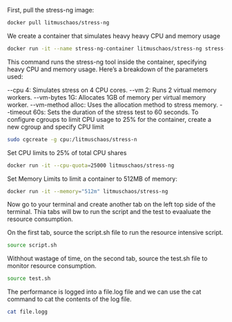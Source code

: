 First, pull the stress-ng image:
```sh
docker pull litmuschaos/stress-ng
  ```
We create  a container that simulates heavy heavy CPU and memory usage 
```sh
docker run -it --name stress-ng-container litmuschaos/stress-ng stress-ng --cpu 4 --vm 2 --vm-bytes 1G --vm-method alloc --timeout 60s
```
This command runs the stress-ng tool inside the container, specifying heavy CPU and memory usage. Here’s a breakdown of the parameters used:

--cpu 4: Simulates stress on 4 CPU cores.
--vm 2: Runs 2 virtual memory workers.
--vm-bytes 1G: Allocates 1GB of memory per virtual memory worker.
--vm-method alloc: Uses the allocation method to stress memory.
--timeout 60s: Sets the duration of the stress test to 60 seconds.
To configure cgroups to limit CPU usage to 25% for the container, create a new cgroup and specify CPU limit
```sh
sudo cgcreate -g cpu:/litmuschaos/stress-n
```
Set CPU limits to 25% of total CPU shares
```sh
docker run -it --cpu-quota=25000 litmuschaos/stress-ng
```
Set Memory Limits to limit a container to 512MB of memory:
```sh
docker run -it --memory="512m" litmuschaos/stress-ng
```
Now go to your terminal and create another tab on the left top side of the terminal.
Thia tabs will bw to run the script and the test to evaaluate the resource consumption.

On the first tab, source the script.sh file to run the resource intensive script.
```sh
source script.sh
```
Withhout wastage of time, on the second tab, source the test.sh file to monitor resource consumption.
```sh
source test.sh
```
The performance is logged into a file.log file and we can use the cat command to cat the contents of the log file.
```sh
cat file.logg
```
